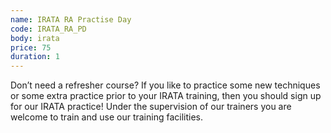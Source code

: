 ```yaml
---
name: IRATA RA Practise Day
code: IRATA_RA_PD
body: irata
price: 75
duration: 1
---
```


Don’t need a refresher course? If you like to practice some new techniques or some extra practice prior to your IRATA training, then you should sign up for our IRATA practice! Under the supervision of our trainers you are welcome to train and use our training facilities.
